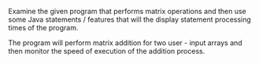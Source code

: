 Examine the given program that performs matrix operations and then use some Java statements / features that will the display statement processing times of the program.

The program will perform matrix addition for two user - input arrays and then monitor the speed of execution of the addition process.
